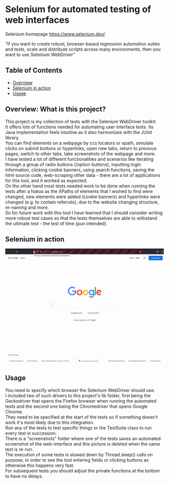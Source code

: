 # Selenium for automated testing of web interfaces

Selenium homepage https://www.selenium.dev/:

"If you want to create robust, browser-based regression automation suites and tests, scale and distribute scripts across many environments, then you want to use Selenium WebDriver"


## Table of Contents
- [Overview](#overview-what-is-this-project)
- [Selenium in action](#selenium-in-action)
- [Usage](#usage)


## Overview: What is this project?


This project is my collection of tests with the Selenium WebDriver toolkit.
<br>It offers lots of functions needed for automating user interface tests. Its Java implementation feels intuitive as it also harmonizes with the JUnit library.
<br>You can find elements on a webpage by ccs locators or xpath, simulate clicks on submit buttons or hyperlinks, open new tabs, return to previous pages, switch to other tabs, take screenshots of the webpage and more.
<br>I have tested a lot of different functionalities and scenarios like iterating through a group of radio buttons (/option buttons), 
inputting login information, clicking cookie banners, using search functions, saving the html source code, web-scraping other data - there are a lot of applications for this tool, and it worked as expected.
<br>On the other hand most tests needed work to be done when running the tests after a hiatus as the XPaths of elements that I wished to find were changed, new elements were added (cookie banners) and hyperlinks were changed (e.g. to contain referrals), due to the website changing structure, re-naming and more.
<br>So for future work with this tool I have learned that I should consider writing more robust test cases so that the tests themselves are able to withstand the ultimate test - the test of time (pun intended).

## Selenium in action

![Selenium in action](lib/selenium.gif)

## Usage

You need to specify which browser the Selenium WebDriver should use.
<br>I included two of such drivers to this project's lib folder, first being the Geckodriver that opens the Firefox browser when running the automated tests and the second one being the Chromedriver that opens Google Chrome.
<br>They need to be specified at the start of the tests so if something doesn't work it's most likely due to this integration.
<br>Run any of the tests to test specific things or the TestSuite class to run every test in succession.
<br>There is a "screenshots" folder where one of the tests saves an automated screenshot of the web-interface and this picture is deleted when the same test is re-run.
<br>The execution of some tests is slowed down by Thread.sleep() calls on purpose, in order to see the tool entering fields or clicking buttons as otherwise this happens very fast.
<br>For subsequent tests you should adjust the private functions at the bottom to have no delays. 
